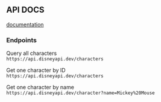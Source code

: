 
## API DOCS
[documentation](https://disneyapi.dev/docs)

### Endpoints
Query all characters<br>
` https://api.disneyapi.dev/characters `

Get one character by ID<br>
`https://api.disneyapi.dev/characters`

Get one character by name<br>
`https://api.disneyapi.dev/character?name=Mickey%20Mouse`

